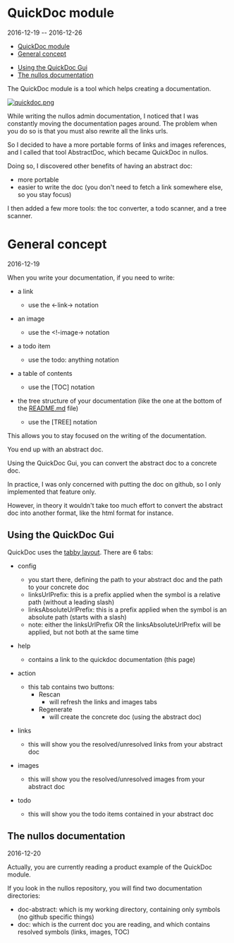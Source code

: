 QuickDoc module
===================
2016-12-19 -- 2016-12-26



- [QuickDoc module](#quickdoc-module)
- [General concept](#general-concept)
 * [Using the QuickDoc Gui](#using-the-quickdoc-gui)
 * [The nullos documentation](#the-nullos-documentation)


The QuickDoc module is a tool which helps creating a documentation.


[![quickdoc.png](https://s19.postimg.org/7vyrbpp7n/quickdoc.png)](https://postimg.org/image/xrihuwr1b/)


While writing the nullos admin documentation, I noticed that I was constantly
moving the documentation pages around. The problem when you do so is that you must also rewrite all 
the links urls. 

So I decided to have a more portable forms of links and images references, and I called that tool AbstractDoc,
which became QuickDoc in nullos.

Doing so, I discovered other benefits of having an abstract doc:

- more portable
- easier to write the doc (you don't need to fetch a link somewhere else, so you stay focus)


I then added a few more tools: the toc converter, a todo scanner, and a tree scanner.



General concept
=================
2016-12-19


When you write your documentation, if you need to write:

- a link
    - use the <-link-> notation
- an image
    - use the <!-image-> notation
- a todo item
    - use the todo: anything notation
    
- a table of contents
    - use the &#91;TOC] notation 
    
- the tree structure of your documentation (like the one at the bottom of the [README.md](https://github.com/lingtalfi/nullos-admin/tree/master/doc/README.md) file)
    - use the &#91;TREE] notation 


This allows you to stay focused on the writing of the documentation.

You end up with an abstract doc.

Using the QuickDoc Gui, you can convert the abstract doc to a concrete doc.

In practice, I was only concerned with putting the doc on github, so I only implemented that feature only.

However, in theory it wouldn't take too much effort to convert the abstract doc into another 
format, like the html format for instance.



Using the QuickDoc Gui
-------------------

QuickDoc uses the [tabby layout](https://github.com/lingtalfi/nullos-admin/tree/master/doc/core/layout/tabby.md).
There are 6 tabs:

- config
    - you start there, defining the path to your abstract doc and the path to your concrete doc
    - linksUrlPrefix: this is a prefix applied when the symbol is a relative path (without a leading slash)
    - linksAbsoluteUrlPrefix: this is a prefix applied when the symbol is an absolute path (starts with a slash)
    - note: either the linksUrlPrefix OR the linksAbsoluteUrlPrefix will be applied, but not both at the same time
    
- help
    - contains a link to the quickdoc documentation (this page)
- action
    - this tab contains two buttons:
        - Rescan
            - will refresh the links and images tabs
        - Regenerate
            - will create the concrete doc (using the abstract doc)
- links
    - this will show you the resolved/unresolved links from your abstract doc
- images
    - this will show you the resolved/unresolved images from your abstract doc
- todo
    - this will show you the todo items contained in your abstract doc



The nullos documentation
---------------------------
2016-12-20

Actually, you are currently reading a product example of the QuickDoc module.

If you look in the nullos repository, you will find two documentation directories:

- doc-abstract: which is my working directory, containing only symbols (no github specific things)
- doc: which is the current doc you are reading, and which contains resolved symbols (links, images, TOC)



 






